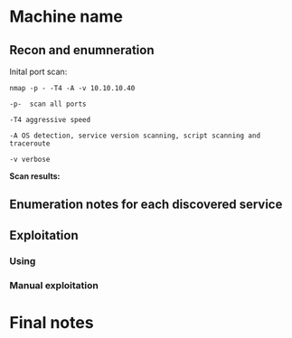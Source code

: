 # Machine name 

## Recon and enumneration

Inital port scan:

    nmap -p - -T4 -A -v 10.10.10.40
    
    -p-  scan all ports
    
    -T4 aggressive speed
    
    -A OS detection, service version scanning, script scanning and traceroute 
    
    -v verbose
    
    
 **Scan results:**
 
 
 ## Enumeration notes for each discovered service 
 
 
 ## Exploitation

### Using <tool assisted>
 
 
### Manual exploitation


# Final notes
 
 
 
